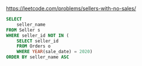 https://leetcode.com/problems/sellers-with-no-sales/

```sql
SELECT 
    seller_name
FROM Seller s 
WHERE seller_id NOT IN (
    SELECT seller_id
    FROM Orders o 
    WHERE YEAR(sale_date) = 2020)
ORDER BY seller_name ASC
```
